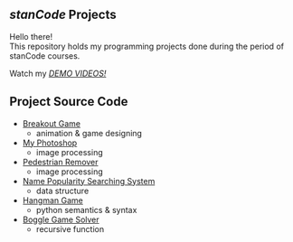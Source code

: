 ## *stanCode* Projects
Hello there!\
This repository holds my programming projects done during the period of stanCode courses.

Watch my *[DEMO VIDEOS!](https://drive.google.com/drive/folders/1FwuDyMa-JkTvbDN8cD748cE__5TfJkdN?usp=sharing)*

## Project Source Code
- [Breakout Game](https://github.com/ivannlin0613/sC-projects/blob/main/stanCode_Projects/breakout_game/breakoutextsn.py)
  - animation & game designing
- [My Photoshop](https://github.com/ivannlin0613/sC-projects/blob/main/stanCode_Projects/my_photoshop/best_photoshop_award.py)
  - image processing
- [Pedestrian Remover](https://github.com/ivannlin0613/sC-projects/blob/main/stanCode_Projects/my_photoshop/pedestrian%20remover.py)
  - image processing
- [Name Popularity Searching System](https://github.com/ivannlin0613/sC-projects/blob/main/stanCode_Projects/name_searching_system/babynames.py)
  - data structure
- [Hangman Game](https://github.com/ivannlin0613/sC-projects/blob/main/stanCode_Projects/hangman_game/hangman.py)
  - python semantics & syntax
- [Boggle Game Solver](https://github.com/ivannlin0613/sC-projects/blob/main/stanCode_Projects/boggle_game_solver/boggle.py)
  - recursive function

